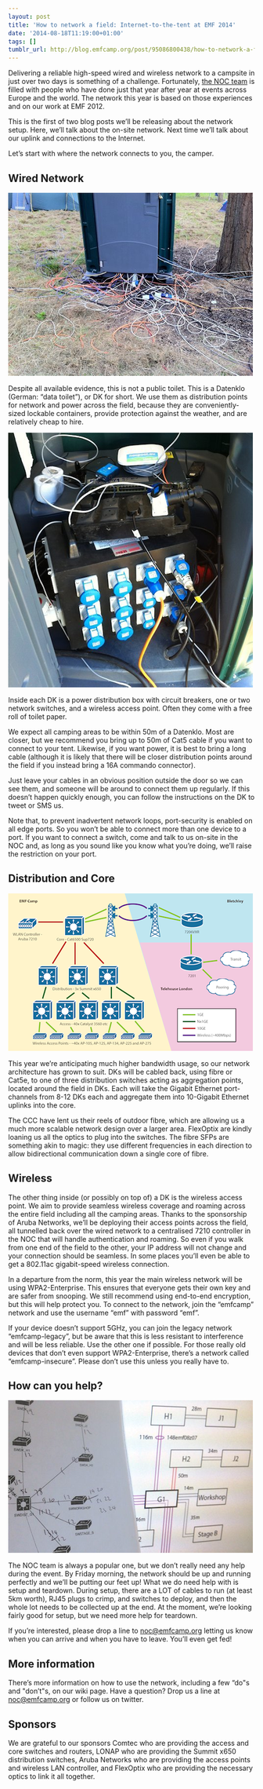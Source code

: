 ```yaml
---
layout: post
title: 'How to network a field: Internet-to-the-tent at EMF 2014'
date: '2014-08-18T11:19:00+01:00'
tags: []
tumblr_url: http://blog.emfcamp.org/post/95086800438/how-to-network-a-field-internet-to-the-tent-at
---
```

Delivering a reliable high-speed wired and wireless network to a campsite in just over two days is something of a challenge. Fortunately, [the NOC team](https://wiki.emfcamp.org/wiki/Team:NOC) is filled with people who have done just that year after year at events across Europe and the world. The network this year is based on those experiences and on our work at EMF 2012.

This is the first of two blog posts we’ll be releasing about the network setup. Here, we’ll talk about the on-site network. Next time we’ll talk about our uplink and connections to the Internet. 

Let’s start with where the network connects to you, the camper.

## Wired Network
![A portable toilet with wires coming out](/images/tumblr_inline_p8ne7kTHmI1rpuop0_500.jpg)

Despite all available evidence, this is not a public toilet. This is a Datenklo (German: “data toilet”), or DK for short. We use them as distribution points for network and power across the field, because they are conveniently-sized lockable containers, provide protection against the weather, and are relatively cheap to hire.

![A lot of power sockets inside a portable toilet](/images/tumblr_inline_p8ne7kRYcl1rpuop0_500.jpg)

Inside each DK is a power distribution box with circuit breakers, one or two network switches, and a wireless access point. Often they come with a free roll of toilet paper.

We expect all camping areas to be within 50m of a Datenklo. Most are closer, but we recommend you bring up to 50m of Cat5 cable if you want to connect to your tent. Likewise, if you want power, it is best to bring a long cable (although it is likely that there will be closer distribution points around the field if you instead bring a 16A commando connector).

Just leave your cables in an obvious position outside the door so we can see them, and someone will be around to connect them up regularly. If this doesn’t happen quickly enough, you can follow the instructions on the DK to tweet or SMS us.

Note that, to prevent inadvertent network loops, port-security is enabled on all edge ports. So you won’t be able to connect more than one device to a port. If you want to connect a switch, come and talk to us on-site in the NOC and, as long as you sound like you know what you’re doing, we’ll raise the restriction on your port.

## Distribution and Core
![A network diagram](/images/tumblr_inline_p8ne7kNu881rpuop0_500.png)

This year we’re anticipating much higher bandwidth usage, so our network architecture has grown to suit. DKs will be cabled back, using fibre or Cat5e, to one of three distribution switches acting as aggregation points, located around the field in DKs. Each will take the Gigabit Ethernet port-channels from 8-12 DKs each and aggregate them into 10-Gigabit Ethernet uplinks into the core.

The CCC have lent us their reels of outdoor fibre, which are allowing us a much more scalable network design over a larger area. FlexOptix are kindly loaning us all the optics to plug into the switches. The fibre SFPs are something akin to magic: they use different frequencies in each direction to allow bidirectional communication down a single core of fibre.

## Wireless
The other thing inside (or possibly on top of) a DK is the wireless access point. We aim to provide seamless wireless coverage and roaming across the entire field including all the camping areas. Thanks to the sponsorship of Aruba Networks, we’ll be deploying their access points across the field, all tunnelled back over the wired network to a centralised 7210 controller in the NOC that will handle authentication and roaming. So even if you walk from one end of the field to the other, your IP address will not change and your connection should be seamless. In some places you’ll even be able to get a 802.11ac gigabit-speed wireless connection.

In a departure from the norm, this year the main wireless network will be using WPA2-Enterprise. This ensures that everyone gets their own key and are safer from snooping. We still recommend using end-to-end encryption, but this will help protect you. To connect to the network, join the “emfcamp” network and use the username “emf” with password “emf”.

If your device doesn’t support 5GHz, you can join the legacy network “emfcamp-legacy”, but be aware that this is less resistant to interference and will be less reliable. Use the other one if possible.
For those really old devices that don’t even support WPA2-Enterprise, there’s a network called “emfcamp-insecure”. Please don’t use this unless you really have to.

## How can you help?
![A picture of network diagrams](/images/tumblr_inline_p8ne7lWxLB1rpuop0_500.jpg)

The NOC team is always a popular one, but we don’t really need any help during the event. By Friday morning, the network should be up and running perfectly and we’ll be putting our feet up! What we do need help with is setup and teardown. During setup, there are a LOT of cables to run (at least 5km worth), RJ45 plugs to crimp, and switches to deploy, and then the whole lot needs to be collected up at the end. At the moment, we’re looking fairly good for setup, but we need more help for teardown.

If you’re interested, please drop a line to noc@emfcamp.org letting us know when you can arrive and when you have to leave. You’ll even get fed!

## More information
There’s more information on how to use the network, including a few “do"s and "don’t"s, on our wiki page.
Have a question? Drop us a line at noc@emfcamp.org or follow us on twitter.

## Sponsors
We are grateful to our sponsors Comtec who are providing the access and core switches and routers, LONAP who are providing the Summit x650 distribution switches, Aruba Networks who are providing the access points and wireless LAN controller, and FlexOptix who are providing the necessary optics to link it all together.

